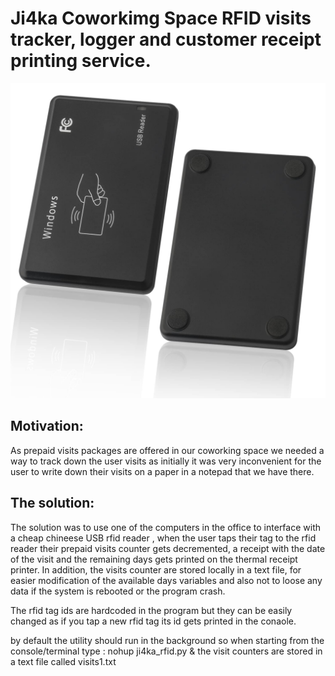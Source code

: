 # Ji4ka Coworkimg Space RFID visits tracker, logger and customer receipt printing service.
![USB card reader](https://raw.githubusercontent.com/Irdroid/jrfid/main/hardware/51yL27kO7eL.jpg)

## Motivation:
As prepaid visits packages are offered in our coworking space
we needed a way to track down the user visits as initially it
was very inconvenient for the user to write down their visits
on a paper in a notepad that we have there.

## The solution:
The solution was to use one of the computers in the office to
interface with a cheap chineese USB rfid reader , when the user taps their tag
to the rfid reader their prepaid visits counter gets decremented,
a receipt with the date of the visit and the remaining days  gets
printed on the thermal receipt printer. In addition, the visits
counter are stored locally in a text file, for easier modification of
the available days variables and also not to loose any data if the system is rebooted or the program crash.

The rfid tag ids are hardcoded in the program but they can be easily changed
as if you tap a new rfid tag its id gets printed in the conaole.

by default the utility should run in the background so when starting from
the console/terminal type : nohup ji4ka_rfid.py &
the visit counters are stored in a text file called visits1.txt
